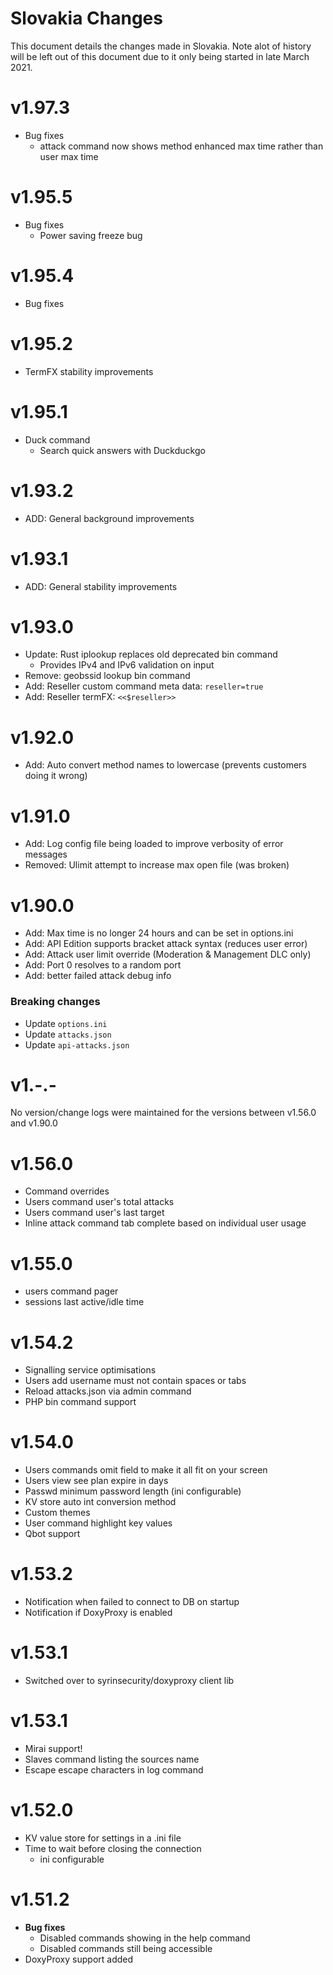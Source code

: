 # Slovakia Changes

This document details the changes made in Slovakia. Note alot of history will
be left out of this document due to it only being started in late March 2021.

# v1.97.3

- Bug fixes
  - attack command now shows method enhanced max time rather than user max time

# v1.95.5

- Bug fixes
  - Power saving freeze bug

# v1.95.4

- Bug fixes

# v1.95.2

- TermFX stability improvements

# v1.95.1

- Duck command
  - Search quick answers with Duckduckgo

# v1.93.2

- ADD: General background improvements

# v1.93.1

- ADD: General stability improvements

# v1.93.0

- Update: Rust iplookup replaces old deprecated bin command
  - Provides IPv4 and IPv6 validation on input
- Remove: geobssid lookup bin command
- Add: Reseller custom command meta data: `reseller=true`
- Add: Reseller termFX: `<<$reseller>>`

# v1.92.0

- Add: Auto convert method names to lowercase (prevents customers doing it wrong)

# v1.91.0

- Add: Log config file being loaded to improve verbosity of error messages
- Removed: Ulimit attempt to increase max open file (was broken)

# v1.90.0

- Add: Max time is no longer 24 hours and can be set in options.ini
- Add: API Edition supports bracket attack syntax (reduces user error)
- Add: Attack user limit override (Moderation & Management DLC only)
- Add: Port 0 resolves to a random port
- Add: better failed attack debug info

### Breaking changes

- Update `options.ini`
- Update `attacks.json`
- Update `api-attacks.json`

# v1.-.-

No version/change logs were maintained for the versions between v1.56.0 and v1.90.0

# v1.56.0

- Command overrides
- Users command user's total attacks
- Users command user's last target
- Inline attack command tab complete based on individual user usage

# v1.55.0

- users command pager
- sessions last active/idle time

# v1.54.2

- Signalling service optimisations
- Users add username must not contain spaces or tabs
- Reload attacks.json via admin command
- PHP bin command support

# v1.54.0

- Users commands omit field to make it all fit on your screen
- Users view see plan expire in days
- Passwd minimum password length (ini configurable)
- KV store auto int conversion method
- Custom themes
- User command highlight key values
- Qbot support

# v1.53.2

- Notification when failed to connect to DB on startup
- Notification if DoxyProxy is enabled

# v1.53.1

- Switched over to syrinsecurity/doxyproxy client lib

# v1.53.1

- Mirai support!
- Slaves command listing the sources name
- Escape escape characters in log command

# v1.52.0

- KV value store for settings in a .ini file
- Time to wait before closing the connection
  - ini configurable

# v1.51.2

- **Bug fixes**
  - Disabled commands showing in the help command
  - Disabled commands still being accessible
- DoxyProxy support added
